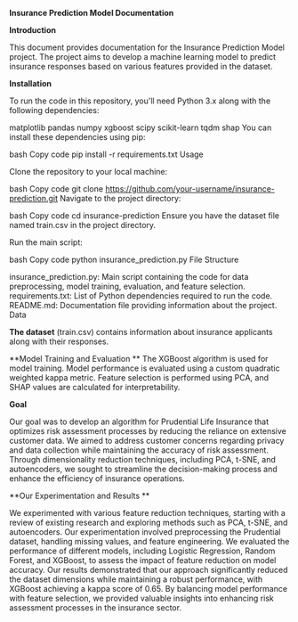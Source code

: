 **Insurance Prediction Model Documentation**

**Introduction**

This document provides documentation for the Insurance Prediction Model project. The project aims to develop a machine learning model to predict insurance responses based on various features provided in the dataset.

**Installation**

To run the code in this repository, you'll need Python 3.x along with the following dependencies:

matplotlib
pandas
numpy
xgboost
scipy
scikit-learn
tqdm
shap
You can install these dependencies using pip:

bash
Copy code
pip install -r requirements.txt
Usage

Clone the repository to your local machine:

bash
Copy code
git clone https://github.com/your-username/insurance-prediction.git
Navigate to the project directory:

bash
Copy code
cd insurance-prediction
Ensure you have the dataset file named train.csv in the project directory.

Run the main script:

bash
Copy code
python insurance_prediction.py
File Structure

insurance_prediction.py: Main script containing the code for data preprocessing, model training, evaluation, and feature selection.
requirements.txt: List of Python dependencies required to run the code.
README.md: Documentation file providing information about the project.
Data

**The dataset** (train.csv) contains information about insurance applicants along with their responses.

**Model Training and Evaluation
**
The XGBoost algorithm is used for model training. Model performance is evaluated using a custom quadratic weighted kappa metric. Feature selection is performed using PCA, and SHAP values are calculated for interpretability.


**Goal**

Our goal was to develop an algorithm for Prudential Life Insurance that optimizes risk assessment processes by reducing the reliance on extensive customer data. We aimed to address customer concerns regarding privacy and data collection while maintaining the accuracy of risk assessment. Through dimensionality reduction techniques, including PCA, t-SNE, and autoencoders, we sought to streamline the decision-making process and enhance the efficiency of insurance operations.

**Our Experimentation and Results
**

We experimented with various feature reduction techniques, starting with a review of existing research and exploring methods such as PCA, t-SNE, and autoencoders. Our experimentation involved preprocessing the Prudential dataset, handling missing values, and feature engineering. We evaluated the performance of different models, including Logistic Regression, Random Forest, and XGBoost, to assess the impact of feature reduction on model accuracy. Our results demonstrated that our approach significantly reduced the dataset dimensions while maintaining a robust performance, with XGBoost achieving a kappa score of 0.65. By balancing model performance with feature selection, we provided valuable insights into enhancing risk assessment processes in the insurance sector.
